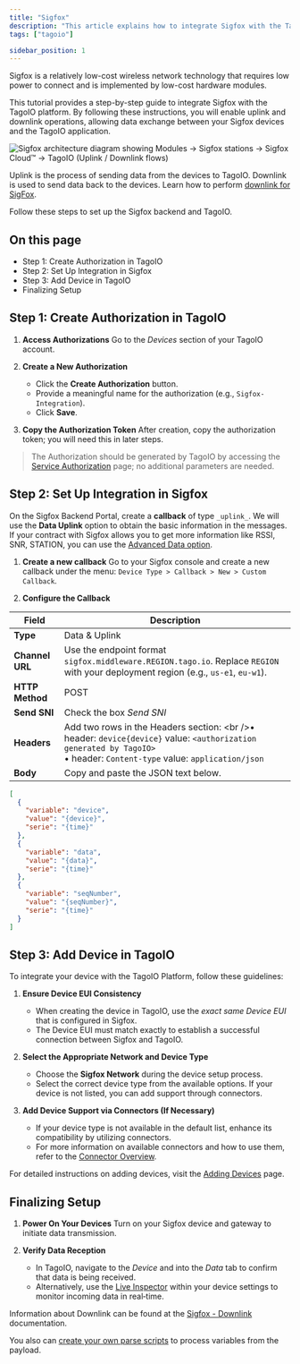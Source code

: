 ```yaml
---
title: "Sigfox"
description: "This article explains how to integrate Sigfox with the TagoIO platform, describing uplink/downlink concepts and listing the setup steps and related internal documentation links."
tags: ["tagoio"]

sidebar_position: 1
---
```

Sigfox is a relatively low-cost wireless network technology that requires low power to connect and is implemented by low-cost hardware modules.

This tutorial provides a step-by-step guide to integrate Sigfox with the TagoIO platform. By following these instructions, you will enable uplink and downlink operations, allowing data exchange between your Sigfox devices and the TagoIO application.

![Sigfox architecture diagram showing Modules → Sigfox stations → Sigfox Cloud™ → TagoIO (Uplink / Downlink flows)](/docs_imagem/tagoio/sigfox-2.png)

Uplink is the process of sending data from the devices to TagoIO. Downlink is used to send data back to the devices. Learn how to perform [downlink for SigFox](/docs/tagoio/integrations/networks/sigfox/sigfox-downlink.md).

Follow these steps to set up the Sigfox backend and TagoIO.

## On this page
- Step 1: Create Authorization in TagoIO
- Step 2: Set Up Integration in Sigfox
- Step 3: Add Device in TagoIO
- Finalizing Setup


## Step 1: Create Authorization in TagoIO

1. **Access Authorizations**
   Go to the *Devices* section of your TagoIO account.

2. **Create a New Authorization**
   - Click the **Create Authorization** button.
   - Provide a meaningful name for the authorization (e.g., `Sigfox-Integration`).
   - Click **Save**.

3. **Copy the Authorization Token**
   After creation, copy the authorization token; you will need this in later steps.

> The Authorization should be generated by TagoIO by accessing the [Service Authorization](https://admin.tago.io/devices/authorization) page; no additional parameters are needed.

## Step 2: Set Up Integration in Sigfox

On the Sigfox Backend Portal, create a **callback** of type `_uplink_`. We will use the **Data Uplink** option to obtain the basic information in the messages.
If your contract with Sigfox allows you to get more information like RSSI, SNR, STATION, you can use the [Advanced Data option](/docs/tagoio/integrations/networks/sigfox/sigfox-using-advanced-data.md).

1. **Create a new callback**
   Go to your Sigfox console and create a new callback under the menu:
   `Device Type > Callback > New > Custom Callback`.

2. **Configure the Callback**

| Field | Description |
|-------|-------------|
| **Type** | Data & Uplink |
| **Channel URL** | Use the endpoint format `sigfox.middleware.REGION.tago.io`. Replace `REGION` with your deployment region (e.g., `us-e1`, `eu-w1`). |
| **HTTP Method** | POST |
| **Send SNI** | Check the box *Send SNI* |
| **Headers** | Add two rows in the Headers section: &lt;br /&gt;• header: `device{device}`  value: `<authorization generated by TagoIO>`<br />• header: `Content-type` value: `application/json` |
| **Body** | Copy and paste the JSON text below. |

```json
[
  {
    "variable": "device",
    "value": "{device}",
    "serie": "{time}"
  },
  {
    "variable": "data",
    "value": "{data}",
    "serie": "{time}"
  },
  {
    "variable": "seqNumber",
    "value": "{seqNumber}",
    "serie": "{time}"
  }
]
```

## Step 3: Add Device in TagoIO

To integrate your device with the TagoIO Platform, follow these guidelines:

1. **Ensure Device EUI Consistency**
   - When creating the device in TagoIO, use the *exact same Device EUI* that is configured in Sigfox.
   - The Device EUI must match exactly to establish a successful connection between Sigfox and TagoIO.

2. **Select the Appropriate Network and Device Type**
   - Choose the **Sigfox Network** during the device setup process.
   - Select the correct device type from the available options. If your device is not listed, you can add support through connectors.

3. **Add Device Support via Connectors (If Necessary)**
   - If your device type is not available in the default list, enhance its compatibility by utilizing connectors.
   - For more information on available connectors and how to use them, refer to the [Connector Overview](/docs/tagoio/devices/payload-parser/connector/connector-overview.md).

For detailed instructions on adding devices, visit the [Adding Devices](/docs/tagoio/devices/) page.

## Finalizing Setup

1. **Power On Your Devices**
   Turn on your Sigfox device and gateway to initiate data transmission.

2. **Verify Data Reception**
   - In TagoIO, navigate to the *Device* and into the *Data* tab to confirm that data is being received.
   - Alternatively, use the [Live Inspector](/docs/tagoio/devices/live-inspector.md) within your device settings to monitor incoming data in real‑time.

Information about Downlink can be found at the [Sigfox - Downlink](/docs/tagoio/integrations/networks/sigfox/sigfox-downlink.md) documentation.

You also can [create your own parse scripts](/docs/tagoio/devices/payload-parser/building-your-own-parser.md) to process variables from the payload.
